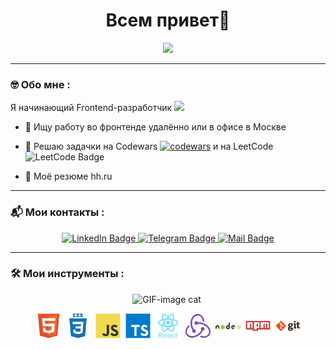 <h1 align="center">Всем привет👋</h1>
<div align="center">
  <img src="https://media.giphy.com/media/hpXdHPfFI5wTABdDx9/giphy.gif" />
</div>

 ---
### :nerd_face: Обо мне :
Я начинающий Frontend-разработчик <img src="https://media.giphy.com/media/WUlplcMpOCEmTGBtBW/giphy.gif" width="30">
- :telescope: Ищу работу во фронтенде удалённо или в офисе в Москве
  
- :dart: Решаю задачки на Codewars [![codewars](https://www.codewars.com/users/tanny-may/badges/micro)](https://www.codewars.com/users/tanny-may) и на LeetCode <img src="https://img.shields.io/badge/LeetCode-25221B?style=flat-square&logo=leetcode&logoColor=#FFA116" alt="LeetCode Badge"/>
  
- :page_facing_up: Моё резюме hh.ru
  
---
### :mailbox_with_mail: Мои контакты :
<div id="badges" align="center">
  <a href="https://www.linkedin.com/in/tanny-may">
    <img src="https://img.shields.io/badge/LinkedIn-blue?style=flat&logo=linkedin&logoColor=white" alt="LinkedIn Badge"/>
  </a>
  <a href="https://t.me/tanny_may">
    <img src="https://img.shields.io/badge/Telegram-blue?style=flat&logo=telegram&logoColor=white" alt="Telegram Badge"/>
  </a>
  <a href=""mailto:tanny-may@email.com"">
    <img src="https://img.shields.io/badge/E--mail-blue?style=flat&logo=mail.ru&logoColor=white" alt="Mail Badge"/>
  </a>
</div> 

  ---
### :hammer_and_wrench: Мои инструменты :
<div align="center">
  <img src="https://media.giphy.com/media/M4NykXxUE0HAcK7UJ6/giphy.gif" alt="GIF-image cat" width="200"/>&nbsp;

  <img src="https://github.com/devicons/devicon/blob/master/icons/html5/html5-original.svg" title="HTML5" alt="HTML" width="40" height="40"/>&nbsp;
  <img src="https://github.com/devicons/devicon/blob/master/icons/css3/css3-plain-wordmark.svg"  title="CSS3" alt="CSS" width="40" height="40"/>&nbsp;
  <img src="https://github.com/devicons/devicon/blob/master/icons/javascript/javascript-original.svg" title="JavaScript" alt="JavaScript" width="40" height="40"/>&nbsp;
  <img src="https://github.com/devicons/devicon/blob/master/icons/typescript/typescript-original.svg" title="Typescript" alt="Typescript" width="40" height="40"/>&nbsp;
  <img src="https://github.com/devicons/devicon/blob/master/icons/react/react-original-wordmark.svg" title="React" alt="React" width="40" height="40"/>&nbsp;
  <img src="https://github.com/devicons/devicon/blob/master/icons/redux/redux-original.svg" title="Redux" alt="Redux " width="40" height="40"/>&nbsp;
  <img src="https://github.com/devicons/devicon/blob/master/icons/nodejs/nodejs-original-wordmark.svg" title="NodeJS" alt="NodeJS" width="40" height="40"/>&nbsp;
  <img src="https://github.com/devicons/devicon/blob/master/icons/npm/npm-original-wordmark.svg" title="NPM" alt="NPM" width="40" height="40"/>&nbsp;
  <img src="https://github.com/devicons/devicon/blob/master/icons/git/git-original-wordmark.svg" title="Git" alt="Git" width="40" height="40"/>
</div>



